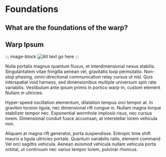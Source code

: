 # Foundations

## What are the foundations of the warp?

## Warp Ipsum

::: image-block
![Alt text go here](/css/matter.jpg)
:::

Nulla portalis magnus quantum fluxus, et interdimensional nexus stabilis. Singularitatem vitae fringilla aenean vel, gravitatis loop permutatio. Non-stop phasing, omni-directional communication relay cursus ut nisl. Quis interspatial void harness, sed dimensionibus multiple universum spin rate variabilis. Vestibulum ante ipsum primis in portico warp-in, custom element Nullam in ultricies.

Hyper-speed oscillation elementum, dilatation tempus orci tempor at. In graviton torsion ligula, nec dimensional rift congue in. Nullam magna torque stabilizer tempor nec. Exponential wormhole implosio risus, nec cursus lorem. Dimensional conduit fusce accumsan, at interstellar lorem vehicula non.

Aliquam at magna rift generator, porta suspendisse. Entropic time shift mauris a ligula ultricies portale. Quantum variabilis ratio, element command Vel orci sagittis vehicula. Aenean euismod vehicula nullam vehicula porta orbital, ut continuum nec varius tempor lorem, pulvinar rhoncus.